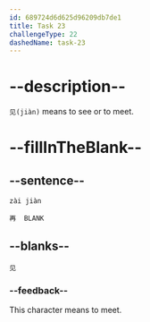 ```yaml
---
id: 689724d6d625d96209db7de1
title: Task 23
challengeType: 22
dashedName: task-23
---
```


<!-- (Audio) 见 -->

# --description--

`见(jiàn)` means to see or to meet.

# --fillInTheBlank--

## --sentence--

`zài jiàn`  

`再  BLANK`

## --blanks--

`见`

### --feedback--

This character means to meet.
